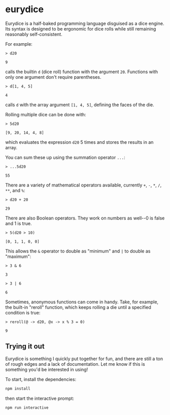 # eurydice

Eurydice is a half-baked programming language disguised as a dice engine. Its syntax is designed to be ergonomic for dice rolls while still remaining reasonably self-consistent.

For example:
```
> d20

9
```
calls the builtin `d` (dice roll) function with the argument `20`. Functions with only one argument don't require parentheses.

```
> d[1, 4, 5]

4
```
calls `d` with the array argument `[1, 4, 5]`, defining the faces of the die.

Rolling multiple dice can be done with:
```
> 5d20

[9, 20, 14, 4, 8]
```
which evaluates the expression `d20` 5 times and stores the results in an array.

You can sum these up using the summation operator `...`:
```
> ...5d20

55
```

There are a variety of mathematical operators available, currently `+`, `-`, `*`, `/`, `**`, and `%`:

```
> d20 + 20

29
```

There are also Boolean operators. They work on numbers as well--0 is false and 1 is true.

```
> 5(d20 > 10)

[0, 1, 1, 0, 0]
```

This allows the `&` operator to double as "minimum" and `|` to double as "maximum":
```
> 3 & 6

3

> 3 | 6

6
```

Sometimes, anonymous functions can come in handy. Take, for example, the built-in "reroll" function, which keeps rolling a die until a specified condition is true:

```
> reroll(@ -> d20, @x -> x % 3 = 0)

9
```

## Trying it out

Eurydice is something I quickly put together for fun, and there are still a ton of rough edges and a lack of documentation. Let me know if this is something you'd be interested in using!

To start, install the dependencies:
```bash
npm install
```

then start the interactive prompt:
```
npm run interactive
```
